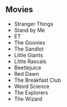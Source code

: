 ## Movies

- Stranger Things
- Stand by Me
- ET
- The Goonies
- The Sandlot
- Little Giants
- Little Rascals
- Beetlejuice
- Red Dawn
- The Breakfast Club
- Weird Science
- The Explorers
- The Wizard

